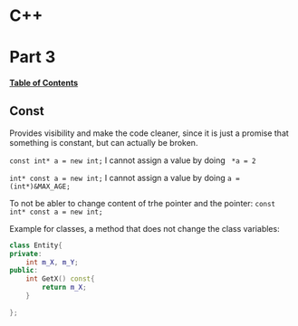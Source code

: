 # **C++** 
# Part 3


#### [Table of Contents](README.md#table-of-contents)


## Const

Provides visibility and make the code cleaner, since it is just a promise that something is constant, but can actually be broken.

`const int* a = new int;` I cannot assign a value by doing ` *a = 2`

`int* const a = new int;` I cannot assign a value by doing `a = (int*)&MAX_AGE;`

To not be abler to change content of trhe pointer and the pointer: `const int* const a = new int;`

Example for classes, a method that does not change the class variables:

```cpp
class Entity{
private: 
    int m_X, m_Y;
public:
    int GetX() const{
        return m_X;
    }
     
};
```